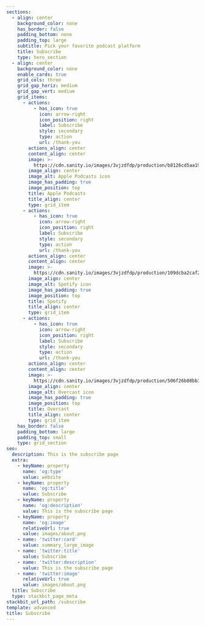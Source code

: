 ```yaml
---
sections:
  - align: center
    background_color: none
    has_border: false
    padding_bottom: none
    padding_top: large
    subtitle: Pick your favorite podcast platform
    title: Subscribe
    type: hero_section
  - align: center
    background_color: none
    enable_cards: true
    grid_cols: three
    grid_gap_horiz: medium
    grid_gap_vert: medium
    grid_items:
      - actions:
          - has_icon: true
            icon: arrow-right
            icon_position: right
            label: Subscribe
            style: secondary
            type: action
            url: /thank-you
        actions_align: center
        content_align: center
        image: >-
          https://cdn.sanity.io/images/3vjzdfdp/production/b8126cd5aa190ed65ac0f9f9a0c41694ded2835e-86x86.svg
        image_align: center
        image_alt: Apple Podcasts icon
        image_has_padding: true
        image_position: top
        title: Apple Podcasts
        title_align: center
        type: grid_item
      - actions:
          - has_icon: true
            icon: arrow-right
            icon_position: right
            label: Subscribe
            style: secondary
            type: action
            url: /thank-you
        actions_align: center
        content_align: center
        image: >-
          https://cdn.sanity.io/images/3vjzdfdp/production/109dcba2caf2498ce74ec6b1fc9c1faf43b580e6-86x86.svg
        image_align: center
        image_alt: Spotify icon
        image_has_padding: true
        image_position: top
        title: Spotify
        title_align: center
        type: grid_item
      - actions:
          - has_icon: true
            icon: arrow-right
            icon_position: right
            label: Subscribe
            style: secondary
            type: action
            url: /thank-you
        actions_align: center
        content_align: center
        image: >-
          https://cdn.sanity.io/images/3vjzdfdp/production/506f26b08bb34f0ea310e4be7009141906d8dfb9-86x86.svg
        image_align: center
        image_alt: Overcast icon
        image_has_padding: true
        image_position: top
        title: Overcast
        title_align: center
        type: grid_item
    has_border: false
    padding_bottom: large
    padding_top: small
    type: grid_section
seo:
  description: This is the subscribe page
  extra:
    - keyName: property
      name: 'og:type'
      value: website
    - keyName: property
      name: 'og:title'
      value: Subscribe
    - keyName: property
      name: 'og:description'
      value: This is the subscribe page
    - keyName: property
      name: 'og:image'
      relativeUrl: true
      value: images/about.png
    - name: 'twitter:card'
      value: summary_large_image
    - name: 'twitter:title'
      value: Subscribe
    - name: 'twitter:description'
      value: This is the subscribe page
    - name: 'twitter:image'
      relativeUrl: true
      value: images/about.png
  title: Subscribe
  type: stackbit_page_meta
stackbit_url_path: /subscribe
template: advanced
title: Subscribe
---
```

